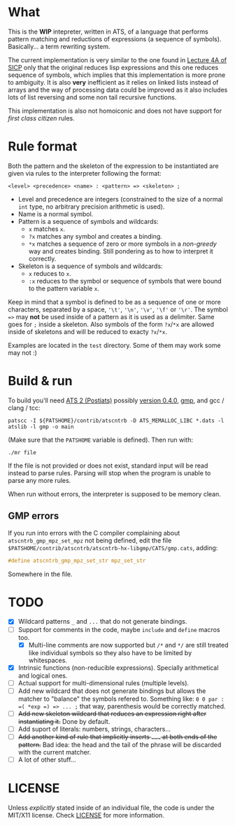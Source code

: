 What
====
This is the **WIP** intepreter, written in ATS, of a language that performs pattern matching and reductions of expressions (a sequence of symbols).
Basically... a term rewriting system.

The current implementation is very similar to the one found in [Lecture 4A of SICP](https://www.youtube.com/watch?v=amf5lTZ0UTc) only that the original
reduces lisp expressions and this one reduces sequence of symbols, which implies that this implementation is more prone to ambiguity.
It is also **very** inefficient as it relies on linked lists instead of arrays and the way of processing data could be improved as it also includes lots
of list reversing and some non tail recursive functions.

This implementation is also not homoiconic and does not have support for _first class citizen_ rules.

Rule format
===========
Both the pattern and the skeleton of the expression to be instantiated are given via rules to the interpreter following the format:

    <level> <precedence> <name> : <pattern> => <skeleton> ;

- Level and precedence are integers (constrained to the size of a normal `int` type, no arbitrary precision arithmetic is used).
- Name is a normal symbol.
- Pattern is a sequence of symbols and wildcards:
    - `x` matches `x`.
    - `?x` matches any symbol and creates a binding.
    - `*x` matches a sequence of zero or more symbols in a _non-greedy_ way and creates binding. Still pondering as to how to interpret it correctly.
- Skeleton is a sequence of symbols and wildcards:
    - `x` reduces to `x`.
    - `:x` reduces to the symbol or sequence of symbols that were bound to the pattern variable `x`.

Keep in mind that a symbol is defined to be as a sequence of one or more characters, separated by a space, `'\t'`, `'\n'`, `'\v'`, `'\f'` or `'\r'`.
The symbol `=>` may **not** be used inside of a pattern as it is used as a delimiter. Same goes for `;` inside a skeleton. Also symbols of the form `?x`/`*x` are
allowed inside of skeletons and will be reduced to exacty `?x`/`*x`.

Examples are located in the `test` directory. Some of them may work some may not :)

Build & run
===========
To build you'll need [ATS 2 (Postiats)](http://www.ats-lang.org/) possibly [version 0.4.0](https://sourceforge.net/projects/ats2-lang/files/ats2-lang/), [gmp](https://gmplib.org), and gcc / clang / tcc:

    patscc -I ${PATSHOME}/contrib/atscntrb -D ATS_MEMALLOC_LIBC *.dats -l atslib -l gmp -o main

(Make sure that the `PATSHOME` variable is defined). Then run with:

    ./mr file

If the file is not provided or does not exist, standard input will be read instead to parse rules. Parsing will stop when the program is unable to parse any more rules.

When run without errors, the interpreter is supposed to be memory clean.

GMP errors
----------
 If you run into errors with the C compiler complaining about `atscntrb_gmp_mpz_set_mpz` not being defined, edit the file
`$PATSHOME/contrib/atscntrb/atscntrb-hx-libgmp/CATS/gmp.cats`, adding:

```C
#define atscntrb_gmp_mpz_set_str mpz_set_str
```
Somewhere in the file.

TODO
====
- [x] Wildcard patterns `_` and `...` that do not generate bindings.
- [ ] Support for comments in the code, maybe `include` and `define` macros too.
    - [x] Multi-line comments are now supported but `/*` and `*/` are still treated like individual symbols so they also have to be limited by whitespaces.
- [x] Intrinsic functions (non-reducible expressions). Specially arithmetical and logical ones.
- [ ] Actual support for multi-dimensional rules (multiple levels).
- [ ] Add new wildcard that does not generate bindings but allows the matcher to "balance" the symbols refered to. Something like:
        `0 0 par : =( *exp =) => ... ;`
      that way, parenthesis would be correctly matched.
- [ ] ~~Add new skeleton wildcard that reduces an expression right after instantiating it.~~ Done by default.
- [ ] Add suport of literals: numbers, strings, characters...
- [ ] ~~Add another kind of rule that implicitly inserts `...` at both ends of the pattern.~~ Bad idea: the head and the tail of the phrase will be discarded with the current matcher.
- [ ] A lot of other stuff...

LICENSE
=======
Unless *explicitly* stated inside of an individual file, the code is under the MIT/X11 license.
Check [LICENSE](LICENSE) for more information.
